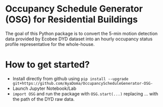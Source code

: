 # Occupancy Schedule Generator (OSG) for Residential Buildings
The goal of this Python package is to convert the 5-min motion detection data provided by Ecobee DYD dataset into an hourly occupancy status profile representative for the whole-house.
# How to get started?
+ Install directly from github using `pip install --upgrade git+https://github.com/AyaDoma/OccupancyScheduleGenerator-OSG-`
+ Launch Jupyter Notebook/Lab
+ `import OSG` and run the package with `OSG.start(...)` replacing ... with the path of the DYD raw data.



